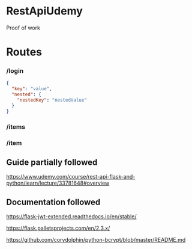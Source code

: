 # RestApiUdemy
 Proof of work

# Routes

### /login
```json
{
  "key": "value",
  "nested": {
    "nestedKey": "nestedValue"
  }
}
```


### /items
### /item


## Guide partially followed
https://www.udemy.com/course/rest-api-flask-and-python/learn/lecture/33781648#overview

## Documentation followed
https://flask-jwt-extended.readthedocs.io/en/stable/

https://flask.palletsprojects.com/en/2.3.x/

https://github.com/corydolphin/python-bcrypt/blob/master/README.md